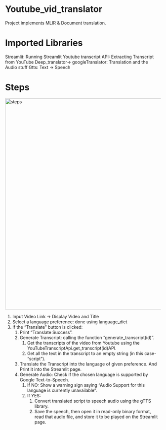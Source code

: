 # Youtube_vid_translator
Project implements MLIR & Document translation. 

# Imported Libraries
Streamlit: Running Streamlit
Youtube transcript API:  Extracting Transcript from YouTube
Deep_translator-> googleTranslator: Translation and the Audio stuff
Gtts: Text -> Speech

# Steps
<img width="680" alt="steps" src="https://user-images.githubusercontent.com/63464854/179364440-c39b5449-9a97-4247-b557-082da70c0581.png">

1. Input Video Link -> Display Video and Title
2. Select a language preference: done using language_dict 
3. If the “Translate” button is clicked: 
      1. Print “Translate Success”. 
      2. Generate Transcript: calling the function “generate_transcript(id)”.
            1. Get the transcripts of the video from Youtube using the YouTubeTranscriptApi.get_transcript(id)API. 
            2. Get all the text in the transcript to an empty string (in this case- “script”).
      3. Translate the Transcript into the language of given preference. And Print it into the Streamlit page.
      4. Generate Audio: Check if the chosen language is supported by Google Text-to-Speech.  
            1. If NO: Show a warning sign saying “Audio Support for this language is currently unavailable”.
            2. If YES:
                  1. Convert translated script to speech audio using the gTTS library.  
                  2. Save the speech, then open it in read-only binary format, read that audio file, and store it to be played on the Streamlit page. 

